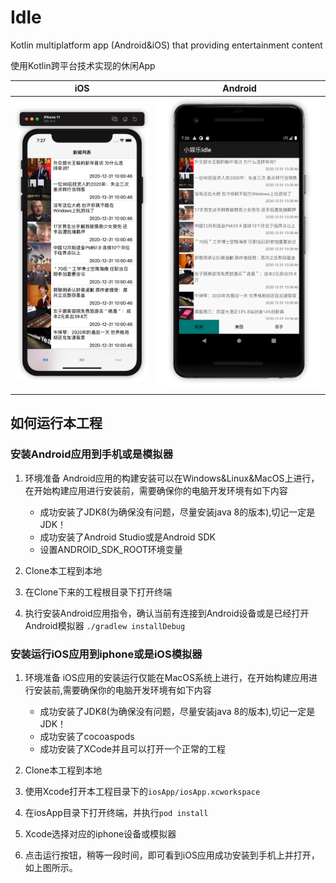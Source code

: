 # Idle
Kotlin multiplatform app (Android&amp;iOS) that providing entertainment content

使用Kotlin跨平台技术实现的休闲App

iOS|Android
-|-
![iOS Demo](art/iOS.png)|![Android Demo](art/Android.png)

## 如何运行本工程
### 安装Android应用到手机或是模拟器
1. 环境准备
Android应用的构建安装可以在Windows&Linux&MacOS上进行，在开始构建应用进行安装前，需要确保你的电脑开发环境有如下内容
   * 成功安装了JDK8(为确保没有问题，尽量安装java 8的版本),切记一定是JDK！
   * 成功安装了Android Studio或是Android SDK
   * 设置ANDROID_SDK_ROOT环境变量
    
2. Clone本工程到本地
3. 在Clone下来的工程根目录下打开终端
4. 执行安装Android应用指令，确认当前有连接到Android设备或是已经打开Android模拟器
    ```./gradlew installDebug```
   
### 安装运行iOS应用到iphone或是iOS模拟器
1. 环境准备
iOS应用的安装运行仅能在MacOS系统上进行，在开始构建应用进行安装前,需要确保你的电脑开发环境有如下内容
   * 成功安装了JDK8(为确保没有问题，尽量安装java 8的版本),切记一定是JDK！
   * 成功安装了cocoaspods
   * 成功安装了XCode并且可以打开一个正常的工程
    
2. Clone本工程到本地
3. 使用Xcode打开本工程目录下的`iosApp/iosApp.xcworkspace`
4. 在iosApp目录下打开终端，并执行`pod install`
5. Xcode选择对应的iphone设备或模拟器
6. 点击运行按钮，稍等一段时间，即可看到iOS应用成功安装到手机上并打开，如上图所示。



